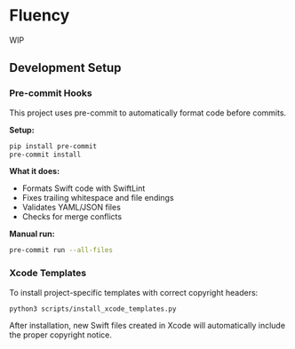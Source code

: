 # Fluency

WIP

## Development Setup

### Pre-commit Hooks

This project uses pre-commit to automatically format code before commits.

**Setup:**
```bash
pip install pre-commit
pre-commit install
```

**What it does:**
- Formats Swift code with SwiftLint
- Fixes trailing whitespace and file endings
- Validates YAML/JSON files
- Checks for merge conflicts

**Manual run:**
```bash
pre-commit run --all-files
```

### Xcode Templates

To install project-specific templates with correct copyright headers:

```bash
python3 scripts/install_xcode_templates.py
```

After installation, new Swift files created in Xcode will automatically include the proper copyright notice.
